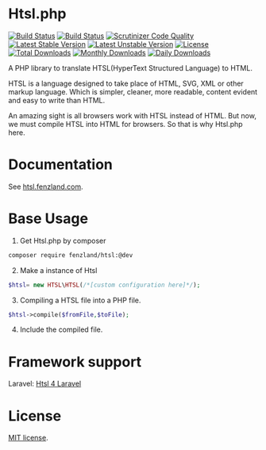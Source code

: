 Htsl.php
================================

[![Build Status](https://travis-ci.org/Fenzland/Htsl.php.svg?branch=test)](https://travis-ci.org/Fenzland/Htsl.php)
[![Build Status](https://scrutinizer-ci.com/g/Fenzland/Htsl.php/badges/build.png?b=master)](https://scrutinizer-ci.com/g/Fenzland/Htsl.php/build-status/master)
[![Scrutinizer Code Quality](https://scrutinizer-ci.com/g/Fenzland/Htsl.php/badges/quality-score.png?b=master)](https://scrutinizer-ci.com/g/Fenzland/Htsl.php/?branch=master)
[![Latest Stable Version](https://poser.pugx.org/fenzland/htsl/v/stable)](https://packagist.org/packages/fenzland/htsl)
[![Latest Unstable Version](https://poser.pugx.org/fenzland/htsl/v/unstable)](https://packagist.org/packages/fenzland/htsl)
[![License](https://poser.pugx.org/fenzland/htsl/license)](https://packagist.org/packages/fenzland/htsl)
[![Total Downloads](https://poser.pugx.org/fenzland/htsl/downloads)](https://packagist.org/packages/fenzland/htsl)
[![Monthly Downloads](https://poser.pugx.org/fenzland/htsl/d/monthly)](https://packagist.org/packages/fenzland/htsl)
[![Daily Downloads](https://poser.pugx.org/fenzland/htsl/d/daily)](https://packagist.org/packages/fenzland/htsl)


A PHP library to translate HTSL(HyperText Structured Language) to HTML.

HTSL is a language designed to take place of HTML, SVG, XML or other markup language. Which is simpler, cleaner, more readable, content evident and easy to write than HTML.

An amazing sight is all browsers work with HTSL instead of HTML. But now, we must compile HTSL into HTML for browsers. So that is why Htsl.php here.

# Documentation
See [htsl.fenzland.com](http://htsl.fenzland.com).

# Base Usage

1. Get Htsl.php by composer
``` bash
composer require fenzland/htsl:@dev
```

2. Make a instance of Htsl
``` php
$htsl= new HTSL\HTSL(/*[custom configuration here]*/);
```

3. Compiling a HTSL file into a PHP file.
``` php
$htsl->compile($fromFile,$toFile);
```

4. Include the compiled file.

# Framework support

Laravel: [Htsl 4 Laravel](https://github.com/Fenzland/Htsl-laravel)


# License

[MIT license](http://opensource.org/licenses/MIT).
